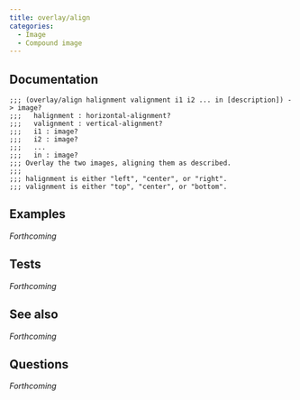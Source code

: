 ```yaml
---
title: overlay/align
categories: 
  - Image
  - Compound image
---
```

## Documentation

```
;;; (overlay/align halignment valignment i1 i2 ... in [description]) -> image?
;;;   halignment : horizontal-alignment?
;;;   valignment : vertical-alignment?
;;;   i1 : image?
;;;   i2 : image?
;;;   ...
;;;   in : image?
;;; Overlay the two images, aligning them as described.
;;;
;;; halignment is either "left", "center", or "right".
;;; valignment is either "top", "center", or "bottom".
```

## Examples

_Forthcoming_

## Tests

_Forthcoming_

## See also

_Forthcoming_

## Questions

_Forthcoming_
